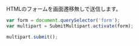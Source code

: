 HTMLのフォームを画面遷移無しで送信します。

```javascript
var form = document.querySelector('form');
var multipart = SubmitMultipart.activate(form);

multipart.submit();
```
